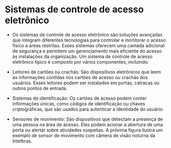 # Sistemas de controle de acesso eletrônico

* Os sistemas de controle de acesso eletrônico são soluções avançadas que integram diferentes tecnologias para controlar e monitorar o acesso físico a áreas restritas. Esses sistemas oferecem uma camada adicional de segurança e permitem um gerenciamento mais eficiente do acesso às instalações da organização. Um sistema de controle de acesso eletrônico típico é composto por vários componentes, incluindo:

* Leitores de cartões ou crachás: São dispositivos eletrônicos que leem as informações contidas nos cartões de acesso ou crachás dos usuários. Esses leitores podem ser instalados em portas, catracas ou outros pontos de entrada.

* Sistemas de identificação: Os cartões de acesso podem conter informações únicas, como códigos de identificação ou chaves criptográficas, que são usados para autenticar a identidade do usuário.

* Sensores de movimento: São dispositivos que detectam a presença de uma pessoa na área de acesso. Eles podem acionar a abertura de uma porta ou alertar sobre atividades suspeitas. A próxima figura ilustra um exemplo de sensor de movimento com câmera de visão noturna da Intelbras.